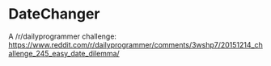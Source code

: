 # DateChanger


A /r/dailyprogrammer challenge:
https://www.reddit.com/r/dailyprogrammer/comments/3wshp7/20151214_challenge_245_easy_date_dilemma/
